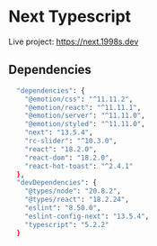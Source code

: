 # Next Typescript

Live project: https://next.1998s.dev

## Dependencies

```bash
  "dependencies": {
    "@emotion/css": "^11.11.2",
    "@emotion/react": "^11.11.1",
    "@emotion/server": "^11.11.0",
    "@emotion/styled": "^11.11.0",
    "next": "13.5.4",
    "rc-slider": "^10.3.0",
    "react": "18.2.0",
    "react-dom": "18.2.0",
    "react-hot-toast": "^2.4.1"
  },
  "devDependencies": {
    "@types/node": "20.8.2",
    "@types/react": "18.2.24",
    "eslint": "8.50.0",
    "eslint-config-next": "13.5.4",
    "typescript": "5.2.2"
  }
```
